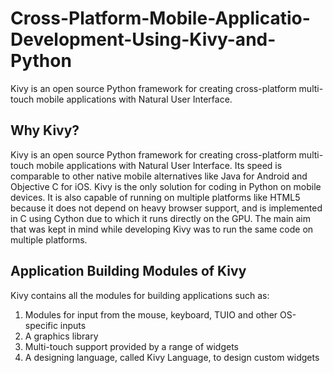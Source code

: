 # Cross-Platform-Mobile-Applicatio-Development-Using-Kivy-and-Python
Kivy is an open source Python framework for creating cross-platform multi-touch mobile applications with Natural User Interface.
## Why Kivy?
Kivy is an open source Python framework for creating cross-platform multi-touch mobile applications with Natural User Interface. Its speed is comparable to other native mobile alternatives like Java for Android and Objective C for iOS. Kivy is the only solution for coding in Python on mobile devices. It is also capable of running on multiple platforms like HTML5 because it does not depend on heavy browser support, and is implemented in C using Cython due to which it runs directly on the GPU. The main aim that was kept in mind while developing Kivy was to run the same code on multiple platforms.


## Application Building Modules of Kivy
Kivy contains all the modules for building applications such as:
1.  Modules for input from the mouse, keyboard, TUIO and other OS-specific inputs
2.  A graphics library
3.  Multi-touch support provided by a range of widgets
4.  A designing language, called Kivy Language, to design custom widgets

